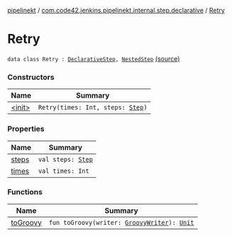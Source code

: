 [pipelinekt](../../index.md) / [com.code42.jenkins.pipelinekt.internal.step.declarative](../index.md) / [Retry](./index.md)

# Retry

`data class Retry : `[`DeclarativeStep`](../../com.code42.jenkins.pipelinekt.core.step/-declarative-step.md)`, `[`NestedStep`](../../com.code42.jenkins.pipelinekt.core.step/-nested-step/index.md) [(source)](https://github.com/code42/pipelinekt/tree/master/internal/src/main/kotlin/com/code42/jenkins/pipelinekt/internal/step/declarative/Retry.kt#L9)

### Constructors

| Name | Summary |
|---|---|
| [&lt;init&gt;](-init-.md) | `Retry(times: Int, steps: `[`Step`](../../com.code42.jenkins.pipelinekt.core.step/-step/index.md)`)` |

### Properties

| Name | Summary |
|---|---|
| [steps](steps.md) | `val steps: `[`Step`](../../com.code42.jenkins.pipelinekt.core.step/-step/index.md) |
| [times](times.md) | `val times: Int` |

### Functions

| Name | Summary |
|---|---|
| [toGroovy](to-groovy.md) | `fun toGroovy(writer: `[`GroovyWriter`](../../com.code42.jenkins.pipelinekt.core.writer/-groovy-writer/index.md)`): `[`Unit`](https://kotlinlang.org/api/latest/jvm/stdlib/kotlin/-unit/index.html) |
